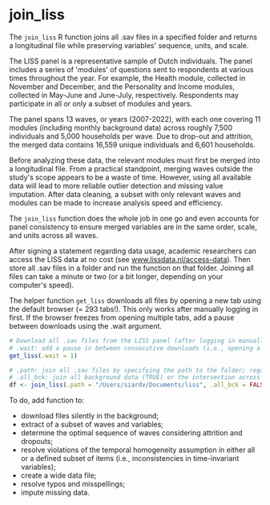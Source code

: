 # join_liss

The `join_liss` R function joins all .sav files in a specified folder and returns a longitudinal file while preserving variables' sequence, units, and scale.

The LISS panel is a representative sample of Dutch individuals. The panel includes a series of 'modules' of questions sent to respondents at various times throughout the year. For example, the Health module, collected in November and December, and the Personality and Income modules, collected in May-June and June-July, respectively. Respondents may participate in all or only a subset of modules and years.  

The panel spans 13 waves, or years (2007-2022), with each one covering 11 modules (including monthly background data) across roughly 7,500 individuals and 5,000 households per wave. Due to drop-out and attrition, the merged data contains 16,559 unique individuals and 6,601 households.

Before analyzing these data, the relevant modules must first be merged into a longitudinal file. From a practical standpoint, merging waves outside the study's scope appears to be a waste of time. However, using all available data will lead to more reliable outlier detection and missing value imputation. After data cleaning, a subset with only relevant waves and modules can be made to increase analysis speed and efficiency. 

The `join_liss` function does the whole job in one go and even accounts for panel consistency to ensure merged variables are in the same order, scale, and units across all waves. 

After signing a statement regarding data usage, academic researchers can access the LISS data at no cost (see www.lissdata.nl/access-data). Then store all .sav files in a folder and run the function on that folder. Joining all files can take a minute or two (or a bit longer, depending on your computer's speed).

The helper function `get_liss` downloads all files by opening a new tab using the default browser (= 293 tabs!). This only works after manually logging in first. If the browser freezes from opening multiple tabs, add a pause between downloads using the .wait argument.

```R
# Download all .sav files from the LISS panel (after logging in manually first).
# .wait: add a pause in between consecutive downloads (i.e., opening a new tab)
get_liss(.wait = 1)

# .path: join all .sav files by specifying the path to the folder; regardless of order/subfolder.
# .all_bck: join all background data (TRUE) or the intersection across all modules (FALSE, by default).
df <- join_liss(.path = "/Users/siardv/Documents/liss", .all_bck = FALSE)
```


To do, add function to:
- download files silently in the background;
- extract of a subset of waves and variables;
- determine the optimal sequence of waves considering attrition and dropouts;
- resolve violations of the temporal homogeneity assumption in either all or a defined subset of items (i.e., inconsistencies in time-invariant variables);
- create a wide data file;
- resolve typos and misspellings;
- impute missing data.

